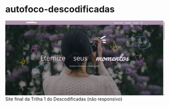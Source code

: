 # autofoco-descodificadas
<img src="/img/Captura de tela 2023-11-12 055642.png" alt="Foto ilustrativa do site">
Site final da Trilha 1 do Descodificadas (não responsivo)

